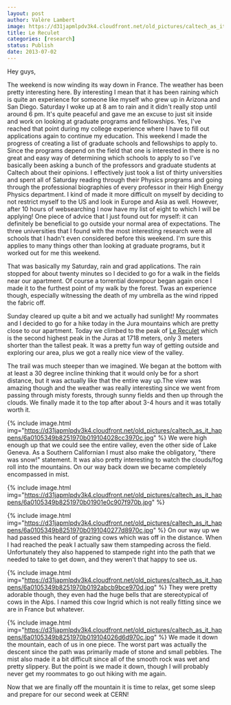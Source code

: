 ```yaml
---
layout: post
author: Valère Lambert
image: https://d31japmlpdv3k4.cloudfront.net/old_pictures/caltech_as_it_happens/6a0105349b8251970b0191040290f2970c.jpg
title: Le Reculet 
categories: [research]
status: Publish
date: 2013-07-02
---
```



Hey guys,

The weekend is now winding its way down in France. The weather has been pretty interesting here. By interesting I mean that it has been raining which is quite an experience for someone like myself who grew up in Arizona and San Diego. Saturday I woke up at 8 am to rain and it didn't really stop until around 6 pm. It's quite peaceful and gave me an excuse to just sit inside and work on looking at graduate programs and fellowships. Yes, I've reached that point during my college experience where I have to fill out applications again to continue my education. This weekend I made the progress of creating a list of graduate schools and fellowships to apply to. Since the programs depend on the field that one is interested in there is no great and easy way of determining which schools to apply to so I've basically been asking a bunch of the professors and graduate students at Caltech about their opinions. I effectively just took a list of thirty universities and spent all of Saturday reading through their Physics programs and going through the professional biographies of every professor in their High Energy Physics department. I kind of made it more difficult on myself by deciding to not restrict myself to the US and look in Europe and Asia as well. However, after 10 hours of websearching I now have my list of eight to which I will be applying! One piece of advice that I just found out for myself: it can definitely be beneficial to go outside your normal area of expectations. The three universities that I found with the most interesting research were all schools that I hadn't even considered before this weekend. I'm sure this applies to many things other than looking at graduate programs, but it worked out for me this weekend.

That was basically my Saturday, rain and grad applications. The rain stopped for about twenty minutes so I decided to go for a walk in the fields near our apartment. Of course a torrential downpour began again once I made it to the furthest point of my walk by the forest. Twas an experience though, especially witnessing the death of my umbrella as the wind ripped the fabric off.

Sunday cleared up quite a bit and we actually had sunlight! My roommates and I decided to go for a hike today in the Jura mountains which are pretty close to our apartment. Today we climbed to the peak of <a class="zem_slink" href="https://maps.google.com/maps?ll=46.2566666667,5.93&amp;spn=0.01,0.01&amp;q=46.2566666667,5.93 (Le%20Reculet)&amp;t=h" rel="geolocation" target="_blank" title="Le Reculet">Le Reculet</a> which is the second highest peak in the Juras at 1718 meters, only 3 meters shorter than the tallest peak. It was a pretty fun way of getting outside and exploring our area, plus we got a really nice view of the valley.

The trail was much steeper than we imagined. We began at the bottom with at least a 30 degree incline thinking that it would only be for a short distance, but it was actually like that the entire way up.The view was amazing though and the weather was really interesting since we went from passing through misty forests, through sunny fields and then up through the clouds. We finally made it to the top after about 3-4 hours and it was totally worth it.


{% include image.html img="https://d31japmlpdv3k4.cloudfront.net/old_pictures/caltech_as_it_happens/6a0105349b8251970b019104028cc3970c.jpg" %}
We were high enough up that we could see the entire valley, even the other side of Lake Geneva. As a Southern Californian I must also make the obligatory, "there was snow!" statement. It was also pretty interesting to watch the clouds/fog roll into the mountains. On our way back down we became completely encompassed in mist.


{% include image.html img="https://d31japmlpdv3k4.cloudfront.net/old_pictures/caltech_as_it_happens/6a0105349b8251970b01901e0c907f970b.jpg" %}


{% include image.html img="https://d31japmlpdv3k4.cloudfront.net/old_pictures/caltech_as_it_happens/6a0105349b8251970b0191040277d8970c.jpg" %}
On our way up we had passed this heard of grazing cows which was off in the distance. When I had reached the peak I actually saw them stampeding across the field. Unfortunately they also happened to stampede right into the path that we needed to take to get down, and they weren't that happy to see us.


{% include image.html img="https://d31japmlpdv3k4.cloudfront.net/old_pictures/caltech_as_it_happens/6a0105349b8251970b0192abcb9bce970d.jpg" %}
They were pretty adorable though, they even had the huge bells that are stereotypical of cows in the Alps. I named this cow Ingrid which is not really fitting since we are in France but whatever.


{% include image.html img="https://d31japmlpdv3k4.cloudfront.net/old_pictures/caltech_as_it_happens/6a0105349b8251970b019104026d6d970c.jpg" %}
We made it down the mountain, each of us in one piece. The worst part was actually the descent since the path was primarily made of stone and small pebbles. The mist also made it a bit difficult since all of the smooth rock was wet and pretty slippery. But the point is we made it down, though I will probably never get my roommates to go out hiking with me again.

Now that we are finally off the mountain it is time to relax, get some sleep and prepare for our second week at CERN!

